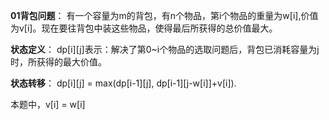 **01背包问题**：
有一个容量为m的背包，有n个物品，第i个物品的重量为w[i],价值为v[i]。现在要往背包中装这些物品，使得最后所获得的总价值最大。

**状态定义**：
dp[i][j]表示：解决了第0~i个物品的选取问题后，背包已消耗容量为j时，所获得的最大价值。

**状态转移**：
dp[i][j] = max(dp[i-1][j], dp[i-1][j-w[i]]+v[i]).

本题中，v[i] = w[i]